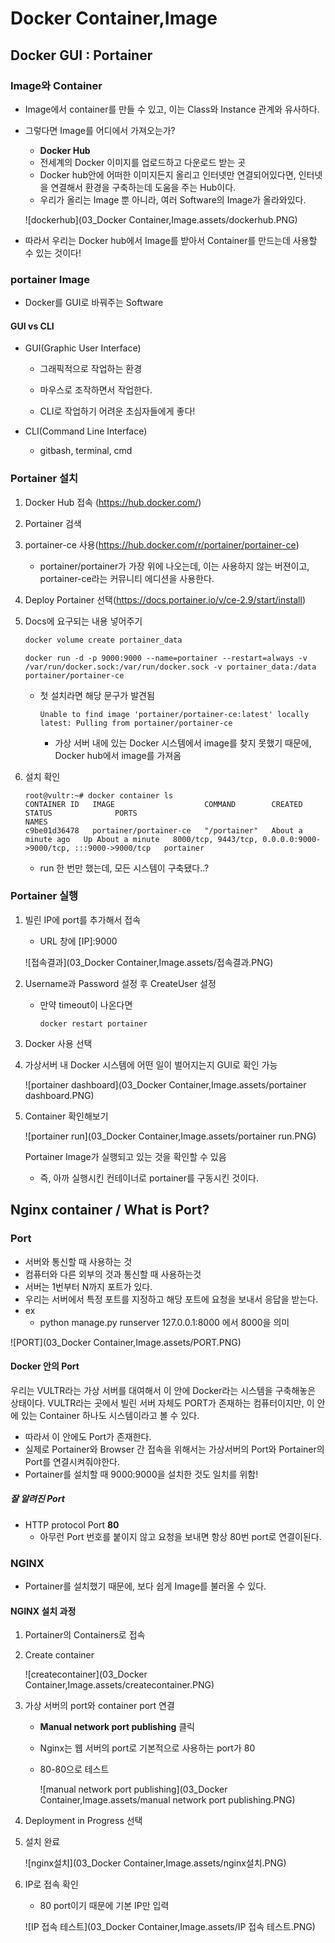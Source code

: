 # Docker Container,Image

## Docker GUI : Portainer

### Image와 Container

- Image에서 container를 만들 수 있고, 이는 Class와 Instance 관계와 유사하다.

- 그렇다면 Image를 어디에서 가져오는가?

  - **Docker Hub**
  - 전세계의 Docker 이미지를 업로드하고 다운로드 받는 곳 
  - Docker hub안에 어떠한 이미지든지 올리고 인터넷만 연결되어있다면, 인터넷을 연결해서 환경을 구축하는데 도움을 주는 Hub이다.
  - 우리가 올리는 Image 뿐 아니라, 여러 Software의 Image가 올라와있다.

  ![dockerhub](03_Docker Container,Image.assets/dockerhub.PNG)

- 따라서 우리는 Docker hub에서 Image를 받아서 Container를 만드는데 사용할 수 있는 것이다! 

### portainer Image

- Docker를 GUI로 바꿔주는 Software 

#### GUI vs CLI

- GUI(Graphic User Interface)

  - 그래픽적으로 작업하는 환경

  - 마우스로 조작하면서 작업한다.
  - CLI로 작업하기 어려운 초심자들에게 좋다! 

- CLI(Command Line Interface)
  - gitbash, terminal, cmd

### Portainer 설치

1. Docker Hub 접속 (https://hub.docker.com/)

2. Portainer 검색

3. portainer-ce 사용(https://hub.docker.com/r/portainer/portainer-ce)

   - portainer/portainer가 가장 위에 나오는데, 이는 사용하지 않는 버젼이고, portainer-ce라는 커뮤니티 에디션을 사용한다. 

4. Deploy Portainer 선택(https://docs.portainer.io/v/ce-2.9/start/install)

5. Docs에 요구되는 내용 넣어주기

   ```cmd
   docker volume create portainer_data
   ```

   ```
   docker run -d -p 9000:9000 --name=portainer --restart=always -v /var/run/docker.sock:/var/run/docker.sock -v portainer_data:/data portainer/portainer-ce
   ```

   - 첫 설치라면 해당 문구가 발견됨

     ```
     Unable to find image 'portainer/portainer-ce:latest' locally
     latest: Pulling from portainer/portainer-ce
     ```

     - 가상 서버 내에 있는 Docker 시스템에서 image를 찾지 못했기 때문에, Docker hub에서 image를 가져옴 

6. 설치 확인 

   ```
   root@vultr:~# docker container ls
   CONTAINER ID   IMAGE                    COMMAND        CREATED              STATUS              PORTS                                                           NAMES
   c9be01d36478   portainer/portainer-ce   "/portainer"   About a minute ago   Up About a minute   8000/tcp, 9443/tcp, 0.0.0.0:9000->9000/tcp, :::9000->9000/tcp   portainer
   ```

   - run 한 번만 했는데, 모든 시스템이 구축됐다..? 

### Portainer 실행 

1. 빌린 IP에 port를 추가해서 접속 

   - URL 창에 [IP]:9000

   ![접속결과](03_Docker Container,Image.assets/접속결과.PNG)

2. Username과 Password 설정 후 CreateUser 설정

   - 만약 timeout이 나온다면 

     ```
     docker restart portainer
     ```

3. Docker 사용 선택

4. 가상서버 내 Docker 시스템에 어떤 일이 벌어지는지 GUI로 확인 가능 

   ![portainer dashboard](03_Docker Container,Image.assets/portainer dashboard.PNG)

5. Container 확인해보기

   ![portainer run](03_Docker Container,Image.assets/portainer run.PNG)

   Portainer Image가 실행되고 있는 것을 확인할 수 있음

   - 즉, 아까 실행시킨 컨테이너로 portainer를 구동시킨 것이다. 

## Nginx container / What is Port?

### Port

- 서버와 통신할 때 사용하는 것 
- 컴퓨터와 다른 외부의 것과 통신할 때 사용하는것
- 서버는 1번부터 N까지 포트가 있다.
- 우리는 서버에서 특정 포트를 지정하고 해당 포트에 요청을 보내서 응답을 받는다.
- ex
  - python manage.py runserver 127.0.0.1:8000 에서 8000을 의미 

![PORT](03_Docker Container,Image.assets/PORT.PNG)

#### Docker 안의 Port

우리는 VULTR라는 가상 서버를 대여해서 이 안에 Docker라는 시스템을 구축해놓은 상태이다. VULTR라는 곳에서 빌린 서버 자체도 PORT가 존재하는 컴퓨터이지만, 이 안에 있는 Container 하나도 시스템이라고 볼 수 있다.

- 따라서 이 안에도 Port가 존재한다.
- 실제로 Portainer와 Browser 간 접속을 위해서는 가상서버의 Port와 Portainer의 Port를 연결시켜줘야한다. 
- Portainer를 설치할 때 9000:9000을 설치한 것도 일치를 위함! 

##### 잘 알려진 Port 

- HTTP protocol Port **80**
  - 아무런 Port 번호를 붙이지 않고 요청을 보내면 항상 80번 port로 연결이된다. 

### NGINX

- Portainer를 설치했기 때문에, 보다 쉽게 Image를 불러올 수 있다.

#### NGINX 설치 과정

1. Portainer의 Containers로 접속

2. Create container

   ![createcontainer](03_Docker Container,Image.assets/createcontainer.PNG)

3. 가상 서버의 port와 container port 연결

   - **Manual network port publishing**  클릭

   - Nginx는 웹 서버의 port로 기본적으로 사용하는 port가 80

   - 80-80으로 테스트 

     ![manual network port publishing](03_Docker Container,Image.assets/manual network port publishing.PNG)

 4. Deployment in Progress 선택 

 5. 설치 완료

    ![nginx설치](03_Docker Container,Image.assets/nginx설치.PNG)

6. IP로 접속 확인

   - 80 port이기 때문에 기본 IP만 입력

   ![IP 접속 테스트](03_Docker Container,Image.assets/IP 접속 테스트.PNG)

